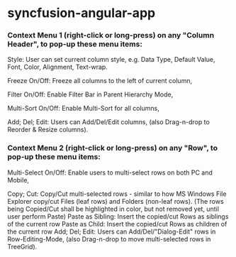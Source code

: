 # syncfusion-angular-app




### Context Menu 1 (right-click or long-press) on any "Column Header", to pop-up these menu items:

Style: User can set current column style, e.g. Data Type, Default Value, Font, Color, Alignment, Text-wrap.

Freeze On/Off: Freeze all columns to the left of current column,

Filter On/Off: Enable Filter Bar in Parent Hierarchy Mode,

Multi-Sort On/Off: Enable Multi-Sort for all columns,

Add; Del; Edit: Users can Add/Del/Edit columns, (also Drag-n-drop to Reorder & Resize columns).


### Context Menu 2 (right-click or long-press) on any "Row", to pop-up these menu items:

Multi-Select On/Off: Enable users to multi-select rows on both PC and Mobile,


Copy; Cut: Copy/Cut multi-selected rows - similar to how MS Windows File Explorer copy/cut Files (leaf rows) and Folders (non-leaf rows).
(The rows being Copied/Cut shall be highlighted in color, but not removed yet, until user perform Paste)
Paste as Sibling: Insert the copied/cut Rows as siblings of the current row
Paste as Child: Insert the copied/cut Rows as children of the current row
Add; Del; Edit: Users can Add/Del/"Dialog-Edit" rows in Row-Editing-Mode, (also Drag-n-drop to move multi-selected rows in TreeGrid).


